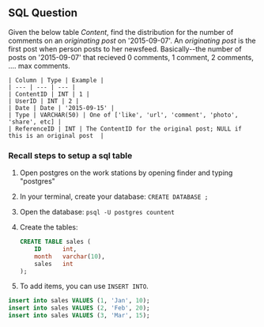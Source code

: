 ## SQL Question

Given the below table _Content_, find the distribution for the number of comments on an _originating post_ on '2015-09-07'.
   An _originating post_ is the first post when person posts to her newsfeed.  Basically--the number of posts on '2015-09-07' that recieved 0 comments, 1 comment, 2 comments, .... max comments.

    | Column | Type | Example |
    | --- | --- | --- |
    | ContentID | INT | 1 |
    | UserID | INT | 2 |
    | Date | Date | '2015-09-15' |
    | Type | VARCHAR(50) | One of ['like', 'url', 'comment', 'photo', 'share', etc] |
    | ReferenceID | INT | The ContentID for the original post; NULL if this is an original post  |

### Recall steps to setup a sql table

1. Open postgres on the work stations by opening finder and typing "postgres"

1. In your terminal, create your database: `CREATE DATABASE ;`

2. Open the database: `psql -U postgres countent`

3. Create the tables:

    ```sql
    CREATE TABLE sales (
        ID      int,
        month   varchar(10),
        sales   int
    );
    ```
4. To add items, you can use `INSERT INTO`.



```sql
insert into sales VALUES (1, 'Jan', 10);
insert into sales VALUES (2, 'Feb', 20);
insert into sales VALUES (3, 'Mar', 15);  
```
